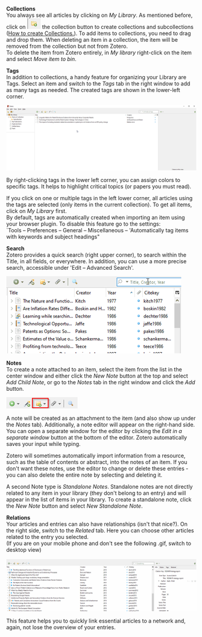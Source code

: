 **Collections**  
You always see all articles by clicking on *My Library*. As mentioned before, click on ![](images/03collection.png) the collection button to create collections and subcollections ([How to create Collections.](images/01collection.gif)). To add items to collections, you need to drag and drop them. When deleting an item in a collection, the item will be removed from the collection but not from Zotero.  
To delete the item from Zotero entirely, in *My library* right-click on the item and select *Move item to bin*.

**Tags**  
In addition to collections, a handy feature for organizing your Library are Tags. Select an item and switch to the *Tags* tab in the right window to add as many tags as needed. The created tags are shown in the lower-left corner.

![](images/02tags.gif)

By right-clicking tags in the lower left corner, you can assign colors to specific tags. It helps to highlight critical topics (or papers you must read). 

If you click on one or multiple tags in the left lower corner, all articles using the tags are selected (only items in the current collection). To get all items, click on *My Library* first.  
By default, tags are automatically created when importing an item using your browser plugin. To disable this feature go to the settings:  
`Tools – Preferences – General – Miscellaneous – 'Automatically tag items with keywords and subject headings"

**Search**  
Zotero provides a quick search (right upper corner), to search within the Title, in all fields, or everywhere. In addition, you can use a more precise search, accessible under 'Edit – Advanced Search'.

![](images/search.gif)

**Notes**  
To create a note attached to an item, select the item from the list in the center window and either click the *New Note* button at the top and select *Add Child Note*, or go to the *Notes* tab in the right window and click the *Add* button.

![](images/note.png)

A note will be created as an attachment to the item (and also show up under the *Notes* tab). Additionally, a note editor will appear on the right-hand side. You can open a separate window for the editor by clicking the *Edit in a separate window* button at the bottom of the editor. Zotero automatically saves your input while typing.

Zotero will sometimes automatically import information from a resource, such as the table of contents or abstract, into the notes of an item. If you don't want these notes, use the editor to change or delete these entries - you can also delete the entire note by selecting and deleting it.

A second Note type is *Standalone Notes*. Standalone notes are not directly related to any item in your library (they don't belong to an entry) and will appear in the list of items in your library. To create a standalone note, click the *New Note* button and select *New Standalone Note*.

**Relations**  
Your articles and entries can also have relationships (isn't that nice?). On the right side, switch to the *Related* tab. Here you can choose other articles related to the entry you selected.  
(If you are on your mobile phone and don't see the following .gif, switch to desktop view)

![](images/related.gif)

This feature helps you to quickly link essential articles to a network and, again, not lose the overview of your entries.